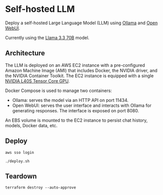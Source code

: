 # Self-hosted LLM

Deploy a self-hosted Large Language Model (LLM) using [Ollama](https://ollama.com/) and [Open WebUI](https://openwebui.com/).

Currently using the [Llama 3.3 70B](https://www.llama.com/docs/model-cards-and-prompt-formats/llama3_3/) model.

## Architecture

The LLM is deployed on an AWS EC2 instance with a pre-configured Amazon Machine Image (AMI) that includes Docker, the NVIDIA driver, and the NVIDIA Container Toolkit. The EC2 instance is equipped with a single [NVIDIA L40S Tensor Core GPU](https://www.nvidia.com/en-us/data-center/l40s/).

Docker Compose is used to manage two containers:

- Ollama: serves the model via an HTTP API on port 11434.
- Open WebUI: serves the user interface and interacts with Ollama for generating responses. The interface is exposed on port 8080.

An EBS volume is mounted to the EC2 instance to persist chat history, models, Docker data, etc.

## Deploy

```shell
aws sso login
```

```shell
./deploy.sh
```

## Teardown

```shell
terraform destroy --auto-approve
```
